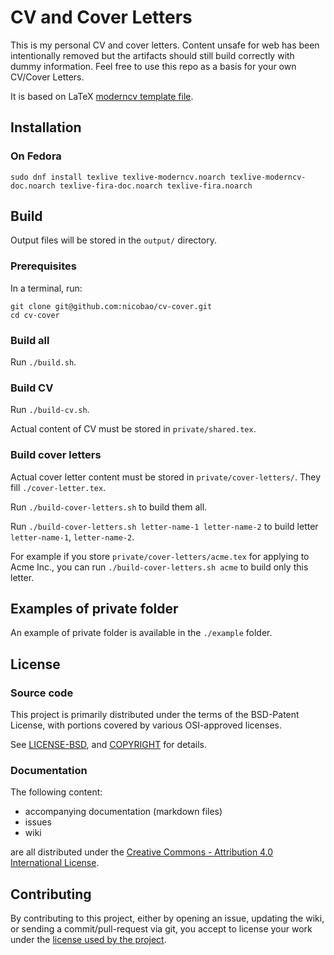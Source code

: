 # CV and Cover Letters
This is my personal CV and cover letters. Content unsafe for web has been intentionally removed but the artifacts should still build correctly with dummy information.
Feel free to use this repo as a basis for your own CV/Cover Letters.

It is based on LaTeX [moderncv template file](mirrors.ctan.org/macros/latex/contrib/moderncv/examples/template.tex).

## Installation

### On Fedora

```
sudo dnf install texlive texlive-moderncv.noarch texlive-moderncv-doc.noarch texlive-fira-doc.noarch texlive-fira.noarch 
```

## Build

Output files will be stored in the `output/` directory.

### Prerequisites

In a terminal, run:
```
git clone git@github.com:nicobao/cv-cover.git
cd cv-cover
```

### Build all

Run `./build.sh`.

### Build CV

Run `./build-cv.sh`.

Actual content of CV must be stored in `private/shared.tex`.

### Build cover letters

Actual cover letter content must be stored in `private/cover-letters/`. 
They fill `./cover-letter.tex`.

Run `./build-cover-letters.sh` to build them all.

Run `./build-cover-letters.sh letter-name-1 letter-name-2` to build letter `letter-name-1`, `letter-name-2`.

For example if you store `private/cover-letters/acme.tex` for applying to Acme Inc., you can run `./build-cover-letters.sh acme` to build only this letter.

## Examples of private folder

An example of private folder is available in the `./example` folder.

## License

### Source code

This project is primarily distributed under the terms of the BSD-Patent License, with portions covered by various OSI-approved licenses.

See [LICENSE-BSD](LICENSE-BSD), and [COPYRIGHT](COPYRIGHT.md) for details.

### Documentation

The following content: 
* accompanying documentation (markdown files)
* issues
* wiki

are all distributed under the [Creative Commons - Attribution 4.0 International License](https://creativecommons.org/licenses/by/4.0/deed.en).

## Contributing

By contributing to this project, either by opening an issue, updating the wiki, or sending a commit/pull-request via git, you accept to license your work under the [license used by the project](#license).

